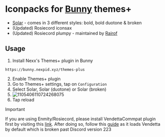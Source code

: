 # Iconpacks for [Bunny](https://github.com/pyoncord) themes+

- [Solar](https://www.figma.com/community/file/1166831539721848736) - comes in 3 different styles: bold, bold duotone & broken
- (Updated) Rosiecord iconsax
- (Updated) Rosiecord plumpy - maintained by [Rairof](https://github.com/Rairof)

## Usage

1. Install Nexx's Themes+ plugin in Bunny
```
https://bunny.nexpid.xyz/themes-plus
```
2. Enable Themes+ plugin
3. Go to Themes+ settings, tap on `Configuration`
4. Select Solar, Solar (duotone) or Solar (broken)
5. ![1105406110724268075](https://github.com/user-attachments/assets/504c6bb1-68da-41d4-913d-1dc293c6b632)
6. Tap reload
> [!IMPORTANT]
> If you are using Enmity/Rosiecord, please install VendettaCommpat plugin first by visiting this [link](https://discord.com/channels/950850315601711176/1019645460589318165/1211473409154744350). After doing so, follow this [guide](https://discord.com/channels/950850315601711176/1239393517151846412) as it loads Vendetta by default which is broken past Discord version 223
